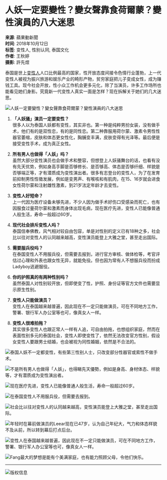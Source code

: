# 人妖一定要變性？變女聲靠食荷爾蒙？變性演員的八大迷思

**来源**: 蘋果動新聞  
**时间**: 2018年10月12日  
**标签**: 变性人, 性别认同, 泰国文化  
**作者**: 王秋婷  
**摄影**: 許先煜  

泰国是世上[变性人](https://hk.news.yahoo.com/tag/變性人)人口比例最高的国家，性开放态度间接令色情行业蓬勃，上一代变性人被视为振兴旅游和娱乐产业的畸形产物，贫穷家庭把儿子变成女性，成为赚钱工具。现今社会开放，性小众工作机会更多元化，除了当演员，许多工作场所也能看见她们身影。究竟新一代变性人真实一面是怎样？现在拆解关于她们的几大迷思。

![人妖一定要變性？變女聲靠食荷爾蒙？變性演員的八大迷思](https://s.yimg.com/ny/api/res/1.2/NeXuWKWBmSxeImfEDfVrfw--/YXBwaWQ9aGlnaGxhbmRlcjt3PTk2MDtoPTUzODtjZj13ZWJw/https://media.zenfs.com/en/homerun/feed_manager_auto_publish_494/e2ad1ba6335cdb96ef665d16f12f1049)

1. **「人妖骚」演员一定要变性？**  
   很多人以为泰国人妖都有变性，其实非也。第一种是纯粹男扮女装，没有做手术，他们有的是双性恋，有的是同性恋。第二种靠服用荷尔蒙、激素令男性性器官萎缩，皮肤和体态更女性化，胸脯变丰满，皮肤变得有光泽等。最后便是接受变性手术，成为真正女性。

2. **所有男人也做得「人妖」吗？**  
   虽然大部分变性演员也会做手术和整容，但想登上人妖骚舞台的话，也看有没有先天优势，例如身高手脚是否够修长、是否够高、体态是否够纤细、样貌是否够端正等，才有潜质成为变性演出者。很多有志登台的变性人，为了在发育前抑制男性性徵发展，例如是变男声、有喉咳和有肌肉，在15、16岁就会进食女性荷尔蒙和注射雌性激素，到21岁法定年龄才去变性。

3. **变性人好短命？**  
   上一代因为医疗设备未够先进，不少人因为做手术好伤口受感染而死亡，也有因服食过量荷尔蒙和激素而身体出现毛病，现在医疗先进，变性人已能像普通人般生活，寿命一般超过60岁。

4. **现代社会排斥变性人吗？**  
   泰国信奉佛教，风气相对较自由包容，单是对性别的定义已有18种之多，社会比以往对变性人的认同越来越高，变性演员能登上大雅之堂，甚至走出国际。

5. **需要服兵役吗？**  
   在泰国变性人不用服兵役，但需要去报到，进行官方审核、做体检等，考官评估过心理和外表也跟女性无异，就能免役。但也因为常有人不想服兵役而扮成Ladyboy逃避服役。

6. **你的护照真的有两种性别吗？**  
   虽然泰国人对性别较开放，但即使变了性，护照、身份证等官方文件也需要显示原生性别。

7. **变性人只能做演员？**  
   变性人在泰国越来越普遍，因此现在不一定只能做演员，可在不同地方工作，警署、银行军人办公室等也可，像真女人一样。

8. **变性人很难拍拖？**  
   其实很多变性人也跟正常人一样有人追，可自由拍拖，也想组织家庭，然而在表面性别多元的泰国社会，变性人即使变性了，依然无法改变官方性别，假设女变性人要跟男士结婚，也会被视为同性婚姻，依然是不合法的。

![泰国人妖不一定都变性，有些第三性别人士，只改变部分性器官或索性不做手术。](https://s.yimg.com/ny/api/res/1.2/3DxYl24q2idAYY4gUI6cAw--/YXBwaWQ9aGlnaGxhbmRlcjt3PTk2MDtoPTU0MDtjZj13ZWJw/https://media.zenfs.com/en/homerun/feed_manager_auto_publish_494/d30d8daf87a062b3838d252fdab772cf)

![不是所有男人也做得「人妖」，也得睇先天優勢，例如是身高、身材体态、样貌等，才有潜质成为变性演出者。](https://s.yimg.com/ny/api/res/1.2/djamCeYlmq2KJU3kzIVwSg--/YXBwaWQ9aGlnaGxhbmRlcjt3PTk2MDtoPTU3MDtjZj13ZWJw/https://media.zenfs.com/en/homerun/feed_manager_auto_publish_494/810a51beae61a855a3153424a16204f3)

![现在医疗先进，变性人已能像普通人般生活，寿命一般超过60岁。](https://s.yimg.com/ny/api/res/1.2/QvEnyxisfC4R8TAEbohkHA--/YXBwaWQ9aGlnaGxhbmRlcjt3PTk2MDtoPTUzODtjZj13ZWJw/https://media.zenfs.com/en/homerun/feed_manager_auto_publish_494/f6c82710eb2585371749d64931032f67)

![在泰国变性人不用服兵役，但需要去报到。](https://s.yimg.com/ny/api/res/1.2/3ZG9BukJLUL2ibdEdsy.pg--/YXBwaWQ9aGlnaGxhbmRlcjt3PTk2MDtoPTUyOTtjZj13ZWJw/https://media.zenfs.com/en/homerun/feed_manager_auto_publish_494/638046376793f43054efebb213a1263f)

![社会比以往对变性人的认同越来越高，变性演员能登上大雅之堂，甚至走出国际。](https://s.yimg.com/ny/api/res/1.2/EUzoog7vRpTVNzYw2ODKkw--/YXBwaWQ9aGlnaGxhbmRlcjt3PTk2MDtoPTUzMjtjZj13ZWJw/https://media.zenfs.com/en/homerun/feed_manager_auto_publish_494/bc654a25aa39e6794ea612d3106d8605)

![年轻时在幕前做演员的Leear现在已47岁，认为自己年纪大，气力和体态样貌不及从前，所以转到幕后打点后台。](https://s.yimg.com/ny/api/res/1.2/MMulip6gQQp_MLHcThRIWA--/YXBwaWQ9aGlnaGxhbmRlcjt3PTk2MDtoPTU0NjtjZj13ZWJw/https://media.zenfs.com/en/homerun/feed_manager_auto_publish_494/cb7d173f623b31d0786f2b7e91065229)

![变性人在泰国越来越普遍，因此现在不一定只能做演员，可在不同地方工作，警署、银行军人办公室等也可，像真女人一样。](https://s.yimg.com/ny/api/res/1.2/9ZyP18rW0bs1e3gY4xzVtg--/YXBwaWQ9aGlnaGxhbmRlcjt3PTk2MDtoPTU0MDtjZj13ZWJw/https://media.zenfs.com/en/homerun/feed_manager_auto_publish_494/cfebd5fe02105fe4e0bbbf3aeba3483f)

![Fang最大的梦想是能有个美满家庭，也有能力照顾父母，令他们快乐。](https://s.yimg.com/ny/api/res/1.2/dnJBySxcqLipssPMtla95g--/YXBwaWQ9aGlnaGxhbmRlcjt3PTk2MDtoPTUzOTtjZj13ZWJw/https://media.zenfs.com/en/homerun/feed_manager_auto_publish_494/05e02d138bf6a5a9954948cd8a30c81d)

---

![版权信息](https://sb.scorecardresearch.com/p?c1=2&c2=7241469&c5=2143770282)